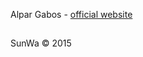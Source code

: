 <div>
	<p style="margin-bottom:20px"> Alpar Gabos - <a href="//alpargabos.com" style="text-decoration:underline">official website</a></p>
    <h2>
      <a href="//github.com/alpargabos"><i class="fa fa-github-square"></i></a>
      <a href="//linkedin.com/in/alpargabos"><i class="fa fa-linkedin-square"></i></a>
      <a href="//facebook.com/alpar.gabos.3"><i class="fa fa-facebook-square"></i></a>
      <a href="//twitter.com/alpargabos"><i class="fa fa-twitter-square"></i></a>
    </h2>
    <p>SunWa © 2015</p>
</div>